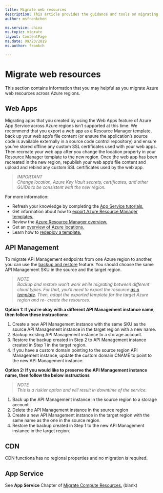 ```yaml
---
title: Migrate web resources
description: This article provides the guidance and tools on migrating Web resources.
author: msfrankchen

ms.service: china 
ms.topic: migrate
layout: ContentPage 
ms.date: 09/23/2019
ms.author: frankch

---
```


# Migrate web resources

This section contains information that you may helpful as you migrate Azure web resources across Azure regions.

## Web Apps

Migrating apps that you created by using the Web Apps feature of Azure App Service
across Azure regions isn’t supported at this time. We recommend that you export a web app as a Resource Manager template, back up your web app’s file content (or ensure the application’s source code is available externally in a source code control repository) and ensure you’ve stored offline any custom SSL certificates used with your web apps. Then recreate your web app after you change the location property in your Resource Manager template to the new region. Once the web app has been recreated in the new region, republish your web app’s file content and upload and rebind any custom SSL certificates used by the web app.

>*IMPORTANT*  
>*Change location, Azure Key Vault secrets, certificates, and other GUIDs to be consistent with the new region.*

For more information: 
* Refresh your knowledge by completing the [App Service tutorials.](https://docs.azure.cn/app-service/#step-by-step-tutorials)
* Get information about how to [export Azure Resource Manager templates.](https://docs.azure.cn/azure-resource-manager/manage-resource-groups-portal#export-resource-groups-to-templates)
* Review the [Azure Resource Manager overview.](https://docs.azure.cn/azure-resource-manager/resource-group-overview)
* Get an [overview of Azure locations.](https://docs.azure.cn/app-service/overview)
* Learn how to [redeploy a template.](https://docs.azure.cn/azure-resource-manager/resource-group-template-deploy)

## API Management

To migrate API Management endpoints from one Azure region to another, you can use the [backup and restore](https://docs.azure.cn/zh-cn/api-management/api-management-howto-disaster-recovery-backup-restore) feature. You should choose the same API Management SKU in the source and the target region.

>*NOTE*  
>*Backup and restore won’t work while migrating between different cloud types. For that, you’ll need to export the resource [as a template](https://docs.azure.cn/zh-cn/azure-resource-manager/manage-resource-groups-portal#export-resource-groups-to-templates). Then, adapt the exported template for the target Azure region and re- create the resources.*

**Option 1: If you’re okay with a different API Management instance name, then follow
these instructions:**

1.	Create a new API Management instance with the same SKU as the source API Management instance in the target region with a new name.
2.	Backup existing API Management instance to a storage account.
3.	Restore the backup created in Step 2 to API Management instance created in Step 1 in the target region.
4.	If you have a custom domain pointing to the source region API Management instance, update the custom domain CNAME to point to the new API Management instance. 

**Option 2: If you would like to preserve the API Management instance name, then follow the below instructions**

>*NOTE*  
>*This is a riskier option and will result in downtime of the service.*

1.	Back up the API Management instance in the source region to a storage account
2.	Delete the API Management instance in the source region
3.	Create a new API Management instance in the target region with the same name as the one in the source region.
4.	Restore the backup created in Step 1 to the new API Management instance in the target region.


## CDN 

CDN functiona has no regional properties and no migration is required.


## App Service

See **App Service** Chapter of [Migrate Compute Resources.](./china-migration-guidance-compute.md)
(blank)
